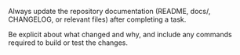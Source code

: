Always update the repository documentation (README, docs/, CHANGELOG, or relevant files) after completing a task.

Be explicit about what changed and why, and include any commands required to build or test the changes.
